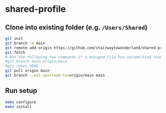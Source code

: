 # shared-profile

## Clone into existing folder (e.g. `/Users/Shared`)

```bash
git init
git branch -m main
git remote add origin https://github.com/stairwaytowonderland/shared-profile.git
git fetch
# Run the following two commands if a managed file has uncommitted changes or differs from HEAD
#git branch main origin/main
#git reset HEAD -- .
git pull origin main
git branch --set-upstream-to=origin/main main
```

## Run setup

```bash
make configure
make install
```

